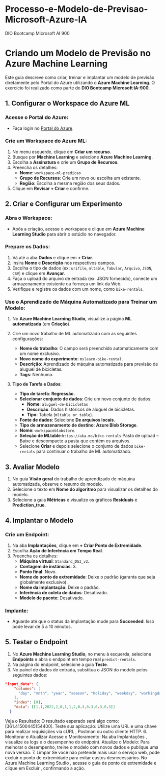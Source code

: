 # Processo-e-Modelo-de-Previsao-Microsoft-Azure-IA
DIO Bootcamp Microsoft AI 900

# Criando um Modelo de Previsão no Azure Machine Learning

Este guia descreve como criar, treinar e implantar um modelo de previsão diretamente pelo Portal do Azure utilizando o **Azure Machine Learning**. O exercício foi realizado como parte do **DIO Bootcamp Microsoft IA-900**.

## 1. Configurar o Workspace do Azure ML

### Acesse o Portal do Azure:
- Faça login no [Portal do Azure](https://portal.azure.com).

### Crie um Workspace do Azure ML:
1. No menu esquerdo, clique em **Criar um recurso**.
2. Busque por **Machine Learning** e selecione **Azure Machine Learning**.
3. Escolha a **Assinatura** e crie um **Grupo de Recursos**.
4. Preencha os detalhes:
   - **Nome**: `workspace-ml-predicao`
   - **Grupo de Recursos**: Crie um novo ou escolha um existente.
   - **Região**: Escolha a mesma região dos seus dados.
5. Clique em **Revisar + Criar** e confirme.

## 2. Criar e Configurar um Experimento

### Abra o Workspace:
- Após a criação, acesse o workspace e clique em **Azure Machine Learning Studio** para abrir o estúdio no navegador.

### Prepare os Dados:
1. Vá até a aba **Dados** e clique em **+ Criar**.
2. Insira **Nome** e **Descrição** nos respectivos campos.
3. Escolha o tipo de dados (ex: `urifile`, `mltable`, `Tabular`, `Arquivo`, `JSON`, `CSV`) e clique em **Avançar**.
4. Faça o upload do arquivo de entrada (ex: JSON fornecido), conecte um armazenamento existente ou forneça um link da Web.
5. Verifique e registre os dados com um nome, como `bike-rentals`.

### Use o Aprendizado de Máquina Automatizado para Treinar um Modelo:
1. No **Azure Machine Learning Studio**, visualize a página **ML automatizada** (em **Criação**).
2. Crie um novo trabalho de ML automatizado com as seguintes configurações:
   - **Nome do trabalho**: O campo será preenchido automaticamente com um nome exclusivo.
   - **Novo nome do experimento**: `mslearn-bike-rental`.
   - **Descrição**: Aprendizado de máquina automatizada para previsão de aluguel de bicicletas.
   - **Tags**: Nenhuma.
   
3. **Tipo de Tarefa e Dados**:
   - **Tipo de tarefa**: **Regressão**.
   - **Selecionar conjunto de dados**: Crie um novo conjunto de dados:
     - **Nome**: `aluguel-de-bicicletas`
     - **Descrição**: Dados históricos de aluguel de bicicletas.
     - **Tipo**: Tabela (`mltable or table`).
   - **Fonte de dados**: Selecione **De arquivos locais**.
   - **Tipo de armazenamento de destino**: **Azure Blob Storage**.
   - **Nome**: `workspaceblobstore`.
   - **Seleção de MLtable**:`https://aka.ms/bike-rentals` Pasta de upload – Baixe e descompacte a pasta que contém os arquivos. 
   - Selecione **Criar** e depois selecione o conjunto de dados `bike-rentals` para continuar o trabalho de ML automatizado.

## 3. Avaliar Modelo

1. No guia **Visão geral** do trabalho de aprendizado de máquina automatizada, observe o resumo do modelo.
2. Selecione o texto em **Nome do algoritmo** para visualizar os detalhes do modelo.
3. Selecione a guia **Métricas** e visualize os gráficos **Residuais** e **Prediction_true**.

## 4. Implantar o Modelo

### Crie um Endpoint:
1. Na aba **Implantações**, clique em **+ Criar Ponto de Extremidade**.
2. Escolha **Ação de Inferência em Tempo Real**.
3. Preencha os detalhes:
   - **Máquina virtual**: `Standard_DS3_v2`.
   - **Contagem de instâncias**: 3.
   - **Ponto final**: Novo.
   - **Nome do ponto de extremidade**: Deixe o padrão (garanta que seja globalmente exclusivo).
   - **Nome da implantação**: Deixe o padrão.
   - **Inferência de coleta de dados**: Desativado.
   - **Modelo de pacote**: Desativado.

### Implante:
- Aguarde até que o status da implantação mude para **Succeeded**. Isso pode levar de 5 a 10 minutos.

## 5. Testar o Endpoint

1. No **Azure Machine Learning Studio**, no menu à esquerda, selecione **Endpoints** e abra o endpoint em tempo real `predict-rentals`.
2. Na página do endpoint, selecione a guia **Teste**.
3. No painel de dados de entrada, substitua o JSON do modelo pelos seguintes dados:

```json
"input_data": {
    "columns": [
      "day", "mnth", "year", "season", "holiday", "weekday", "workingday", "weathersit", "temp", "atemp", "hum", "windspeed"
    ],
    "index": [0],
    "data": [[1,1,2022,2,0,1,1,2,0.3,0.3,0.3,0.3]]
  }
``` 
Veja o Resultado:
O resultado esperado será algo como: [361.41500445154400].
Teste sua aplicação:
Utilize uma URL e uma chave para realizar requisições via cURL , Postman ou outro cliente HTTP.
6. Monitorar e Atualizar
Acesse o Monitoramento:
Na aba Implantações , visualize os logs e o desempenho do endpoint.
Atualize o Modelo:
Para melhorar o desempenho, treine o modelo com novos dados e publique uma nova versão.
7. Limpar
Se você não pretende mais usar o serviço web, pode excluir o ponto de extremidade para evitar custos desnecessários. No Azure Machine Learning Studio , acesse o guia de ponto de extremidade e clique em Excluir , confirmando a ação.



